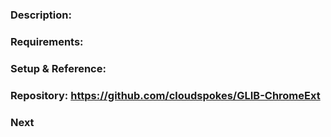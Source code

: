 ### Description:

### Requirements:

### Setup & Reference:


### Repository: https://github.com/cloudspokes/GLIB-ChromeExt

### Next